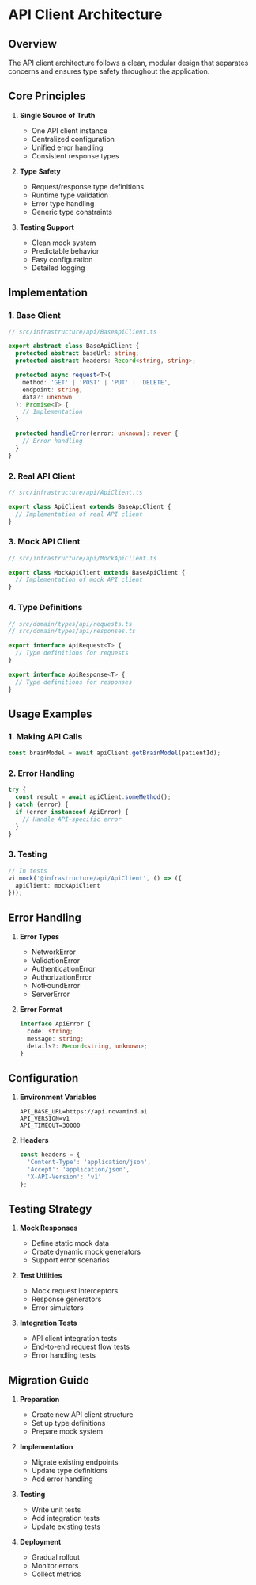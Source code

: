 # API Client Architecture

## Overview

The API client architecture follows a clean, modular design that separates concerns and ensures type safety throughout the application.

## Core Principles

1. **Single Source of Truth**
   - One API client instance
   - Centralized configuration
   - Unified error handling
   - Consistent response types

2. **Type Safety**
   - Request/response type definitions
   - Runtime type validation
   - Error type handling
   - Generic type constraints

3. **Testing Support**
   - Clean mock system
   - Predictable behavior
   - Easy configuration
   - Detailed logging

## Implementation

### 1. Base Client

```typescript
// src/infrastructure/api/BaseApiClient.ts

export abstract class BaseApiClient {
  protected abstract baseUrl: string;
  protected abstract headers: Record<string, string>;

  protected async request<T>(
    method: 'GET' | 'POST' | 'PUT' | 'DELETE',
    endpoint: string,
    data?: unknown
  ): Promise<T> {
    // Implementation
  }

  protected handleError(error: unknown): never {
    // Error handling
  }
}
```

### 2. Real API Client

```typescript
// src/infrastructure/api/ApiClient.ts

export class ApiClient extends BaseApiClient {
  // Implementation of real API client
}
```

### 3. Mock API Client

```typescript
// src/infrastructure/api/MockApiClient.ts

export class MockApiClient extends BaseApiClient {
  // Implementation of mock API client
}
```

### 4. Type Definitions

```typescript
// src/domain/types/api/requests.ts
// src/domain/types/api/responses.ts

export interface ApiRequest<T> {
  // Type definitions for requests
}

export interface ApiResponse<T> {
  // Type definitions for responses
}
```

## Usage Examples

### 1. Making API Calls

```typescript
const brainModel = await apiClient.getBrainModel(patientId);
```

### 2. Error Handling

```typescript
try {
  const result = await apiClient.someMethod();
} catch (error) {
  if (error instanceof ApiError) {
    // Handle API-specific error
  }
}
```

### 3. Testing

```typescript
// In tests
vi.mock('@infrastructure/api/ApiClient', () => ({
  apiClient: mockApiClient
}));
```

## Error Handling

1. **Error Types**
   - NetworkError
   - ValidationError
   - AuthenticationError
   - AuthorizationError
   - NotFoundError
   - ServerError

2. **Error Format**
   ```typescript
   interface ApiError {
     code: string;
     message: string;
     details?: Record<string, unknown>;
   }
   ```

## Configuration

1. **Environment Variables**
   ```env
   API_BASE_URL=https://api.novamind.ai
   API_VERSION=v1
   API_TIMEOUT=30000
   ```

2. **Headers**
   ```typescript
   const headers = {
     'Content-Type': 'application/json',
     'Accept': 'application/json',
     'X-API-Version': 'v1'
   };
   ```

## Testing Strategy

1. **Mock Responses**
   - Define static mock data
   - Create dynamic mock generators
   - Support error scenarios

2. **Test Utilities**
   - Mock request interceptors
   - Response generators
   - Error simulators

3. **Integration Tests**
   - API client integration tests
   - End-to-end request flow tests
   - Error handling tests

## Migration Guide

1. **Preparation**
   - Create new API client structure
   - Set up type definitions
   - Prepare mock system

2. **Implementation**
   - Migrate existing endpoints
   - Update type definitions
   - Add error handling

3. **Testing**
   - Write unit tests
   - Add integration tests
   - Update existing tests

4. **Deployment**
   - Gradual rollout
   - Monitor errors
   - Collect metrics 